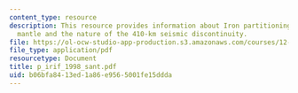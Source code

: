 ```yaml
---
content_type: resource
description: This resource provides information about Iron partitioning in a pyrolite
  mantle and the nature of the 410-km seismic discontinuity.
file: https://ol-ocw-studio-app-production.s3.amazonaws.com/courses/12-581-phase-transitions-in-the-earths-interior-spring-2005/b06bfa8413ed1a86e9565001fe15ddda_p_irif_1998_sant.pdf
file_type: application/pdf
resourcetype: Document
title: p_irif_1998_sant.pdf
uid: b06bfa84-13ed-1a86-e956-5001fe15ddda
---
```


